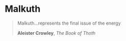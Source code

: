 # Malkuth

>Malkuth...represents the final issue of the energy
>
>**Aleister Crowley**, *The Book of Thoth*